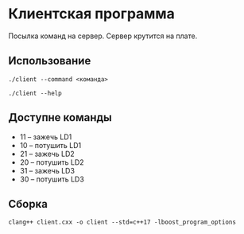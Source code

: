 # Клиентская программа

Посылка команд на сервер. Сервер крутится на плате.

## Использование
`./client --command <команда>`

`./client --help`

## Доступне команды
* 11 &ndash; зажечь LD1
* 10 &ndash; потушить LD1
* 21 &ndash; зажечь LD2
* 20 &ndash; потушить LD2
* 31 &ndash; зажечь LD3
* 30 &ndash; потушить LD3

## Сборка
`clang++ client.cxx -o client --std=c++17 -lboost_program_options`
